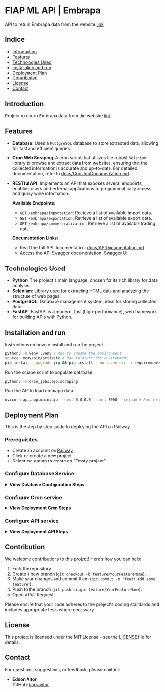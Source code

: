 # FIAP ML API | Embrapa

API to return Embrapa data from the website [link](http://vitibrasil.cnpuv.embrapa.br/index.php)

## Índice

- [Introduction](#introduction)
- [Features](#features)
- [Technologies Used](#technologies-used)
- [Installation and run](#installation-and-run)
- [Deployment Plan](#deployment-plan)
- [Contribution](#contribution)
- [License](#license)
- [Contact](#contact)

## Introduction

Project to return Embrapa data from the website [link](http://vitibrasil.cnpuv.embrapa.br/index.php)

## Features

- **Database**: Uses a `PostgreSQL` database to store extracted data, allowing for fast and efficient queries.

- **Cron Web Scraping**: A cron script that utilizes the robust `Selenium` library to browse and extract data from websites, ensuring that the collected information is accurate and up-to-date. For detailed documentation, refer to [docs/CronJobDocumentation.md](docs/CronJobDocumentation.md).

- **RESTful API**: Implements an API that exposes several endpoints, enabling users and external applications to programmatically access and query wine information.

  **Available Endpoints:**
  - `GET /embrapa/importation`: Retrieve a list of available import data.
  - `GET /embrapa/exportation`: Retrieve a list of available export data.
  - `GET /embrapa/commercialization`: Retrieve a list of available trading data.

  **Documentation Links:**
  - Read the full API documentation: [docs/APIDocumentation.md](docs/APIDocumentation.md)
  - Access the API Swagger documentation: [Swagger UI](https://efficient-freedom-production.up.railway.app/redoc)
  
## Technologies Used

- **Python**: The project's main language, chosen for its rich library for data analysis.
- **Selenium**: Library used for extracting HTML data and analyzing the structure of web pages.
- **PostgreSQL**: Database management system, ideal for storing collected data.
- **FastAPI**: FastAPI is a modern, fast (high-performance), web framework for building APIs with Python.

## Installation and run

Instructions on how to install and run the project.

```bash
python3 -m venv .venv # Run to create the environment
source .venv/bin/activate # Run to start the environment
pip install --upgrade pip && pip install --no-cache-dir -r requirements.txt # Run to install the necessary packages
```

Run the scrape script to populate database
```bash
python3 -m cron_jobs.app.scraping
```

Run the API to load embrapa data
```bash
uvicorn api.app.main:app --host 0.0.0.0 --port 8000 --reload # Run in dev mode
```

## Deployment Plan
This is the step by step guide to deploying the API on Railway.

### Prerequisites
- Create an account on [Railway](https://railway.app/)
- Click on create a new project
- Select the option to create an "Empty project"

### Configure Database Service
<details>
  <summary><strong>View Database Configuration Steps</strong></summary>

  #### 1. Create a New Service
  - Click the "Create" button and select "Database"
  - Click on "Add PostgreSQL"
  #### 2. Get the Database Connection Variable
  - In the "Variables" tab, copy the value of "DATABASE_PUBLIC_URL"
  - Paste this "DATABASE_PUBLIC_URL" value into the ".env-example" file in the "DATABASE_URL" field
</details>

### Configure Cron service
<details>
  <summary><strong>View Deployment Cron Steps</strong></summary>

  #### 1. Create a new service
  - Click the "Create" button and select "Empty service"
  #### 2. Configure environment variables
  - In the "Variables" tab, select "Shared variables"
  - Create all the necessary environment variables following the `.env-example` file in the project
  - Go back and apply the shared variables to the service by clicking "Add all"
  #### 3. Connect GitHub project to the service
  - In the "Settings" tab, select "Source"
  - Click "Connect Repo"
  - Select the repository that contains the project
  #### 4. Configure the build
  - In the "Settings" tab, select "Config-as-code"
  - Click "Add File Path"
  - In the text field, enter `./cron_jobs/railway.json`
  - Click the checkmark to confirm
  #### 5. Deploy the application
  - In the upper left corner of the screen
  - Click "Deploy"
  - Wait for the project deployment to complete

</details>

### Configure API service
<details>
  <summary><strong>View Deployment API Steps</strong></summary>

  #### 1. Create a new service
  - Click the "Create" button and select "Empty service"
  #### 2. Configure environment variables
  - In the "Variables" tab, select "Shared variables"
  - Create all the necessary environment variables following the `.env-example` file in the project
  - Go back and apply the shared variables to the service by clicking "Add all"
  #### 3. Connect GitHub project to the service
  - In the "Settings" tab, select "Source"
  - Click "Connect Repo"
  - Select the repository that contains the project
  #### 4. Configure the build
  - In the "Settings" tab, select "Config-as-code"
  - Click "Add File Path"
  - In the text field, enter `./api/railway.json`
  - Click the checkmark to confirm
  #### 5. Deploy the application
  - In the upper left corner of the screen
  - Click "Deploy"
  - Wait for the project deployment to complete
  #### 6. Access the API
  - In the "Settings" tab, select "Networking"
  - Click "Generate Domain"
  - Copy the domain created by Railway
  - Paste the link in your browser
  - Add '/redoc' on url to read API documentation

</details>

## Contribution

We welcome contributions to this project! Here’s how you can help:

1. Fork the repository.
2. Create a new branch (`git checkout -b feature/YourFeatureName`).
3. Make your changes and commit them (`git commit -m 'feat: Add some feature'`).
4. Push to the branch (`git push origin feature/YourFeatureName`).
5. Open a Pull Request.

Please ensure that your code adheres to the project's coding standards and includes appropriate tests where necessary.

## License

This project is licensed under the MIT License - see the [LICENSE](LICENSE.txt) file for details.

## Contact

For questions, suggestions, or feedback, please contact:

* **Edson Vitor**  
  GitHub: [barravitor](https://github.com/barravitor)